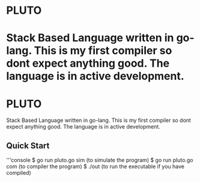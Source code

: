 # PLUTO

Stack Based Language written in go-lang. 
This is my first compiler so dont expect anything good.
The language is in active development.
=======

# PLUTO

Stack Based Language written in go-lang. 
This is my first compiler so dont expect anything good.
The language is in active development.

## Quick Start

'''console
$ go run pluto.go sim (to simulate the program)
$ go run pluto.go com (to compiler the program)
$ ./out (to run the executable if you have compiled)
